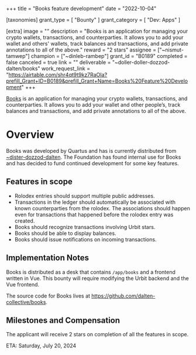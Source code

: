 +++
title = "Books feature development"
date = "2022-10-04"

[taxonomies]
grant_type = [ "Bounty" ]
grant_category = [ "Dev: Apps" ]

[extra]
image = ""
description = "Books is an application for managing your crypto wallets, transactions, and counterparties. It allows you to add your wallet and others' wallets, track balances and transactions, and add private annotations to all of the above."
reward = "2 stars"
assignee = ["~nismut-tamwep"]
champion = ["~dinleb-rambep"]
grant_id = "B0189"
completed = false
canceled = true
link = ""
deliverable = "~doller-doller-dozzod-dalten/books"
work_request_link = "https://airtable.com/shr4qt9t9kz7RaOIa?prefill_Grant+ID=B0189&prefill_Grant+Name=Books%20Feature%20Development"
+++

[Books](https://urbit.org/grants/books) is an application for managing your crypto wallets, transactions, and counterparties. It allows you to add your wallet and other people’s, track balances and transactions, and add private annotations to all of the above.


# Overview

Books was developed by Quartus and has is currently distributed from [~dister-dozzod-dalten](web+urbitgraph://~dister-dozzod-dalten/books). The Foundation has found internal use for Books and has decided to fund continued development for some key features.

## Features in scope

- Rolodex entries should support multiple public addresses.
- Transactions in the ledger should automatically be associated with known counterparties from the rolodex. The associations should happen even for transactions that happened before the rolodex entry was created.
- Books should recognize transactions involving Urbit stars.
- Books should be able to display balances.
- Books should issue notifications on incoming transactions.

## Implementation Notes

Books is distributed as a desk that contains `/app/books` and a frontend written in Vue. This bounty will require modifying the Urbit backend and the Vue frontend.

The source code for Books lives at https://github.com/dalten-collective/books.

## Milestones and Compensation
The applicant will receive 2 stars on completion of all the features in scope.

ETA: Saturday, July 20, 2024
